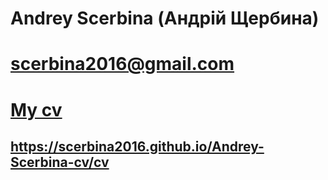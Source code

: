 # Andrey Scerbina (Андрій Щербина)
# scerbina2016@gmail.com
# [My cv](https://scerbina2016.github.io/Andrey-Scerbina-cv/cv)
## https://scerbina2016.github.io/Andrey-Scerbina-cv/cv
